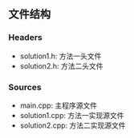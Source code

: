 ## 文件结构

### Headers
- solution1.h: 方法一头文件
- solution2.h: 方法二头文件

### Sources
- main.cpp: 主程序源文件
- solution1.cpp: 方法一实现源文件
- solution2.cpp: 方法二实现源文件

